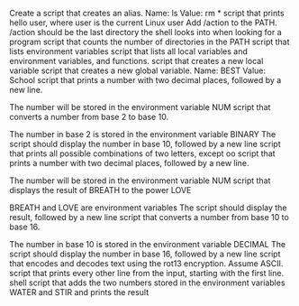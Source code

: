 Create a script that creates an alias.
Name: ls
Value: rm *
script that prints hello user, where user is the current Linux user
Add /action to the PATH. /action should be the last directory the shell looks into when looking for a program
script that counts the number of directories in the PATH
script that lists environment variables
script that lists all local variables and environment variables, and functions.
script that creates a new local variable
script that creates a new global variable.
Name: BEST
Value: School
script that prints a number with two decimal places, followed by a new line.

The number will be stored in the environment variable NUM
script that converts a number from base 2 to base 10.

The number in base 2 is stored in the environment variable BINARY
The script should display the number in base 10, followed by a new line
script that prints all possible combinations of two letters, except oo
script that prints a number with two decimal places, followed by a new line.

The number will be stored in the environment variable NUM
script that displays the result of BREATH to the power LOVE

BREATH and LOVE are environment variables
The script should display the result, followed by a new line
 script that converts a number from base 10 to base 16.

The number in base 10 is stored in the environment variable DECIMAL
The script should display the number in base 16, followed by a new line
script that encodes and decodes text using the rot13 encryption. Assume ASCII.
script that prints every other line from the input, starting with the first line.
shell script that adds the two numbers stored in the environment variables WATER and STIR and prints the result
